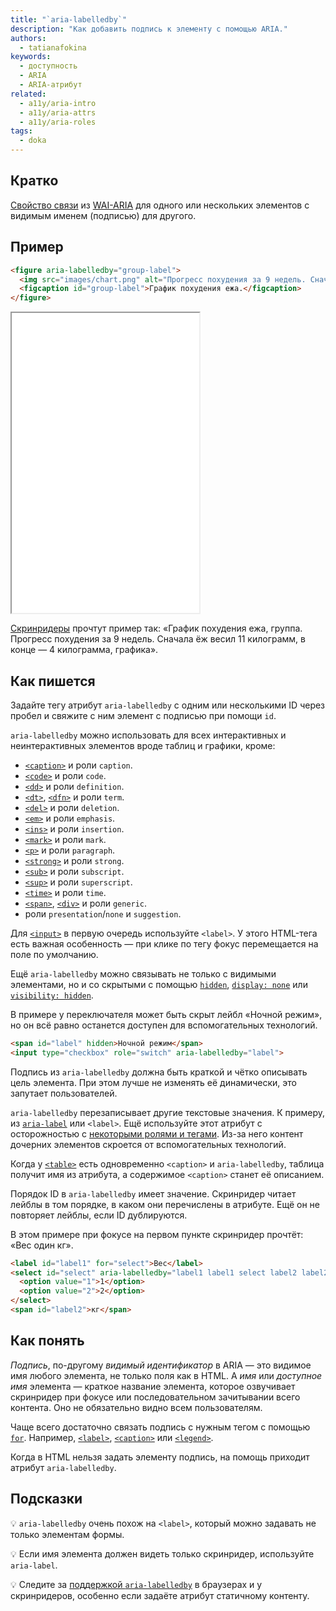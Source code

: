 ```yaml
---
title: "`aria-labelledby`"
description: "Как добавить подпись к элементу с помощью ARIA."
authors:
  - tatianafokina
keywords:
  - доступность
  - ARIA
  - ARIA-атрибут
related:
  - a11y/aria-intro
  - a11y/aria-attrs
  - a11y/aria-roles
tags:
  - doka
---
```


## Кратко

[Свойство связи](/a11y/aria-attrs/#atributy-svyazi) из [WAI-ARIA](/a11y/aria-intro/#specifikaciya) для одного или нескольких элементов c видимым именем (подписью) для другого.

## Пример

```html
<figure aria-labelledby="group-label">
  <img src="images/chart.png" alt="Прогресс похудения за 9 недель. Сначала ёж весил 11 килограмм, в конце — 4 килограмма.">
  <figcaption id="group-label">График похудения ежа.</figcaption>
</figure>
```

<iframe title="<figure> с подписью из aria-labelledby" src="demos/figure-with-aria-labelledby/" height="480"></iframe>

[Скринридеры](/html/screenreaders/) прочтут пример так: «График похудения ежа, группа. Прогресс похудения за 9 недель. Сначала ёж весил 11 килограмм, в конце — 4 килограмма, графика».

## Как пишется

Задайте тегу атрибут `aria-labelledby` с одним или несколькими ID через пробел и свяжите с ним элемент с подписью при помощи `id`.

`aria-labelledby` можно использовать для всех интерактивных и неинтерактивных элементов вроде таблиц и графики, кроме:

- [`<caption>`](/html/caption/) и роли `caption`.
- [`<code>`](/html/code/) и роли `code`.
- [`<dd>`](/html/dl-dd-dt/) и роли `definition`.
- [`<dt>`](/html/dl-dd-dt/), [`<dfn>`](/html/dfn/) и роли `term`.
- [`<del>`](/html/del/) и роли `deletion`.
- [`<em>`](/html/em/) и роли `emphasis`.
- [`<ins>`](/html/ins/) и роли `insertion`.
- [`<mark>`](/html/mark/) и роли `mark`.
- [`<p>`](/html/p/) и роли `paragraph`.
- [`<strong>`](/html/strong/) и роли `strong`.
- [`<sub>`](/html/sub/) и роли `subscript`.
- [`<sup>`](/html/sup/) и роли `superscript`.
- [`<time>`](/html/time/) и роли `time`.
- [`<span>`](/html/span/), [`<div>`](/html/div/) и роли `generic`.
- роли `presentation`/`none` и `suggestion`.

Для [`<input>`](/html/input/) в первую очередь используйте `<label>`. У этого HTML-тега есть важная особенность — при клике по тегу фокус перемещается на поле по умолчанию.

Ещё `aria-labelledby` можно связывать не только с видимыми элементами, но и со скрытыми с помощью [`hidden`](/html/hidden/), [`display: none`](/css/display/#kak-pishetsya) или [`visibility: hidden`](/css/visibility/#kak-pishetsya).

В примере у переключателя может быть скрыт лейбл «Ночной режим», но он всё равно останется доступен для вспомогательных технологий.

```html
<span id="label" hidden>Ночной режим</span>
<input type="checkbox" role="switch" aria-labelledby="label">
```

Подпись из `aria-labelledby` должна быть краткой и чётко описывать цель элемента. При этом лучше не изменять её динамически, это запутает пользователей.

`aria-labelledby` перезаписывает другие текстовые значения. К примеру, из [`aria-label`](/a11y/aria-label/) или `<label>`. Ещё используйте этот атрибут с осторожностью с [некоторыми ролями и тегами](https://www.w3.org/WAI/ARIA/apg/practices/names-and-descriptions/#naming_with_child_content). Из-за него контент дочерних элементов скроется от вспомогательных технологий.

Когда у [`<table>`](/html/tables/) есть одновременно `<caption>` и `aria-labelledby`, таблица получит имя из атрибута, а содержимое `<caption>` станет её описанием.

Порядок ID в `aria-labelledby` имеет значение. Скринридер читает лейблы в том порядке, в каком они перечислены в атрибуте. Ещё он не повторяет лейблы, если ID дублируются.

В этом примере при фокусе на первом пункте скринридер прочтёт: «Вес один кг».

```html
<label id="label1" for="select">Вес</label>
<select id="select" aria-labelledby="label1 label1 select label2 label2">
  <option value="1">1</option>
  <option value="2">2</option>
</select>
<span id="label2">кг</span>
```

## Как понять

_Подпись_, по-другому _видимый идентификатор_ в ARIA — это видимое имя любого элемента, не только поля как в HTML. А _имя_ или _доступное имя_ элемента — краткое название элемента, которое озвучивает скринридер при фокусе или последовательном зачитывании всего контента. Оно не обязательно видно всем пользователям.

Чаще всего достаточно связать подпись с нужным тегом с помощью [`for`](/html/for/). Например, [`<label>`](/html/label/), [`<caption>`](/html/caption/) или [`<legend>`](/html/legend/).

Когда в HTML нельзя задать элементу подпись, на помощь приходит атрибут `aria-labelledby`.

## Подсказки

💡 `aria-labelledby` очень похож на `<label>`, который можно задавать не только элементам формы.

💡 Если имя элемента должен видеть только скринридер, используйте `aria-label`.

💡 Следите за [поддержкой `aria-labelledby`](https://www.davidmacd.com/blog/does-aria-label-override-static-text.html) в браузерах и у скринридеров, особенно если задаёте атрибут статичному контенту.
